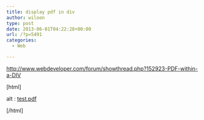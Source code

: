 ```yaml
---
title: display pdf in div
author: wiloon
type: post
date: 2013-06-01T04:22:28+00:00
url: /?p=5491
categories:
  - Web

---
```

<http://www.webdeveloper.com/forum/showthread.php?152923-PDF-within-a-DIV>

[html]

  
<object data="test.pdf" type="application/pdf" width="300" height="200">
  
alt : <a href="test.pdf">test.pdf</a>
  
</object>
  

[/html]